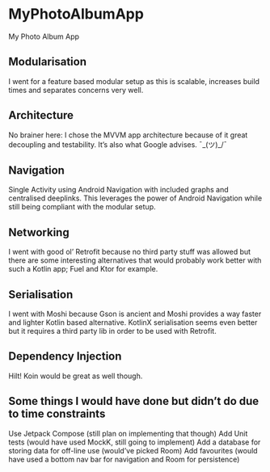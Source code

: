 # MyPhotoAlbumApp
My Photo Album App

## Modularisation
I went for a feature based modular setup as this is scalable, increases build times and separates concerns very well.

## Architecture
No brainer here: I chose the MVVM app architecture because of it great decoupling and testability. It’s also what Google advises. ¯\_(ツ)_/¯

## Navigation
Single Activity using Android Navigation with included graphs and centralised deeplinks. This leverages the power of Android Navigation while still being compliant with the modular setup.

## Networking
I went with good ol’ Retrofit because no third party stuff was allowed but there are some interesting alternatives that would probably work better with such a Kotlin app; Fuel and Ktor for example.

## Serialisation
I went with Moshi because Gson is ancient and Moshi provides a way faster and lighter Kotlin based alternative. KotlinX serialisation seems even better but it requires a third party lib in order to be used with Retrofit.

## Dependency Injection
Hilt! Koin would be great as well though.

## Some things I would have done but didn’t do due to time constraints
Use Jetpack Compose (still plan on implementing that though)
Add Unit tests (would have used MockK, still going to implement)
Add a database for storing data for off-line use (would’ve picked Room)
Add favourites (would have used a bottom nav bar for navigation and Room for persistence)
